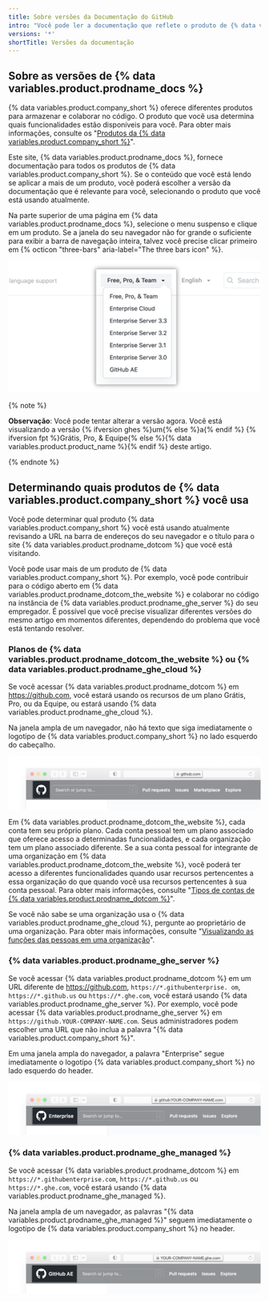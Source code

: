 ```yaml
---
title: Sobre versões da Documentação do GitHub
intro: "Você pode ler a documentação que reflete o produto de {% data variables.product.company_short %} que você está usando atualmente."
versions: '*'
shortTitle: Versões da documentação
---
```


## Sobre as versões de {% data variables.product.prodname_docs %}

{% data variables.product.company_short %} oferece diferentes produtos para armazenar e colaborar no código. O produto que você usa determina quais funcionalidades estão disponíveis para você. Para obter mais informações, consulte os "[Produtos da {% data variables.product.company_short %}](/get-started/learning-about-github/githubs-products)".

Este site, {% data variables.product.prodname_docs %}, fornece documentação para todos os produtos de {% data variables.product.company_short %}. Se o conteúdo que você está lendo se aplicar a mais de um produto, você poderá escolher a versão da documentação que é relevante para você, selecionando o produto que você está usando atualmente.

Na parte superior de uma página em {% data variables.product.prodname_docs %}, selecione o menu suspenso e clique em um produto. Se a janela do seu navegador não for grande o suficiente para exibir a barra de navegação inteira, talvez você precise clicar primeiro em {% octicon "three-bars" aria-label="The three bars icon" %}.

![Captura de tela do menu suspenso para escolher uma versão de {% data variables.product.prodname_docs %} para ver](/assets/images/help/docs/version-picker.png)

{% note %}

**Observação**: Você pode tentar alterar a versão agora. Você está visualizando a versão {% ifversion ghes %}um{% else %}a{% endif %} {% ifversion fpt %}Grátis, Pro, & Equipe{% else %}{% data variables.product.product_name %}{% endif %} deste artigo.

{% endnote %}

## Determinando quais produtos de {% data variables.product.company_short %} você usa

Você pode determinar qual produto {% data variables.product.company_short %} você está usando atualmente revisando a URL na barra de endereços do seu navegador e o título para o site {% data variables.product.prodname_dotcom %} que você está visitando.

Você pode usar mais de um produto de {% data variables.product.company_short %}. Por exemplo, você pode contribuir para o código aberto em {% data variables.product.prodname_dotcom_the_website %} e colaborar no código na instância de {% data variables.product.prodname_ghe_server %} do seu empregador. É possível que você precise visualizar diferentes versões do mesmo artigo em momentos diferentes, dependendo do problema que você está tentando resolver.

### Planos de {% data variables.product.prodname_dotcom_the_website %} ou {% data variables.product.prodname_ghe_cloud %}

Se você acessar {% data variables.product.prodname_dotcom %} em https://github.com, você estará usando os recursos de um plano Grátis, Pro, ou da Equipe, ou estará usando {% data variables.product.prodname_ghe_cloud %}.

Na janela ampla de um navegador, não há texto que siga imediatamente o logotipo de {% data variables.product.company_short %} no lado esquerdo do cabeçalho.

![Captura de tela da barra de endereços e o header de {% data variables.product.prodname_dotcom_the_website %} em um navegador](/assets/images/help/docs/header-dotcom.png)

Em {% data variables.product.prodname_dotcom_the_website %}, cada conta tem seu próprio plano. Cada conta pessoal tem um plano associado que oferece acesso a determinadas funcionalidades, e cada organização tem um plano associado diferente. Se a sua conta pessoal for integrante de uma organização em {% data variables.product.prodname_dotcom_the_website %}, você poderá ter acesso a diferentes funcionalidades quando usar recursos pertencentes a essa organização do que quando você usa recursos pertencentes à sua conta pessoal. Para obter mais informações, consulte "[Tipos de contas de {% data variables.product.prodname_dotcom %}](/get-started/learning-about-github/types-of-github-accounts)".

Se você não sabe se uma organização usa o {% data variables.product.prodname_ghe_cloud %}, pergunte ao proprietário de uma organização. Para obter mais informações, consulte "[Visualizando as funções das pessoas em uma organização](/account-and-profile/setting-up-and-managing-your-github-user-account/managing-your-membership-in-organizations/viewing-peoples-roles-in-an-organization)".

### {% data variables.product.prodname_ghe_server %}

Se você acessar {% data variables.product.prodname_dotcom %} em um URL diferente de https://github.com, `https://*.githubenterprise. om`, `https://*.github.us` ou `https://*.ghe.com`, você estará usando {% data variables.product.prodname_ghe_server %}. Por exemplo, você pode acessar {% data variables.product.prodname_ghe_server %} em `https://github.YOUR-COMPANY-NAME.com`. Seus administradores podem escolher uma URL que não inclua a palavra "{% data variables.product.company_short %}".

Em uma janela ampla do navegador, a palavra "Enterprise" segue imediatamente o logotipo {% data variables.product.company_short %} no lado esquerdo do header.

![Captura de tela da barra de endereços e header {% data variables.product.prodname_ghe_server %} em um navegador](/assets/images/help/docs/header-ghes.png)

### {% data variables.product.prodname_ghe_managed %}

Se você acessar {% data variables.product.prodname_dotcom %} em `https://*.githubenterprise.com`, `https://*.github.us` ou `https://*.ghe.com`, você estará usando {% data variables.product.prodname_ghe_managed %}.

Na janela ampla de um navegador, as palavras "{% data variables.product.prodname_ghe_managed %}" seguem imediatamente o logotipo de {% data variables.product.company_short %} no header.

![Barra de endereços e header de {% data variables.product.prodname_ghe_managed %} em um navegador](/assets/images/help/docs/header-ghae.png)
